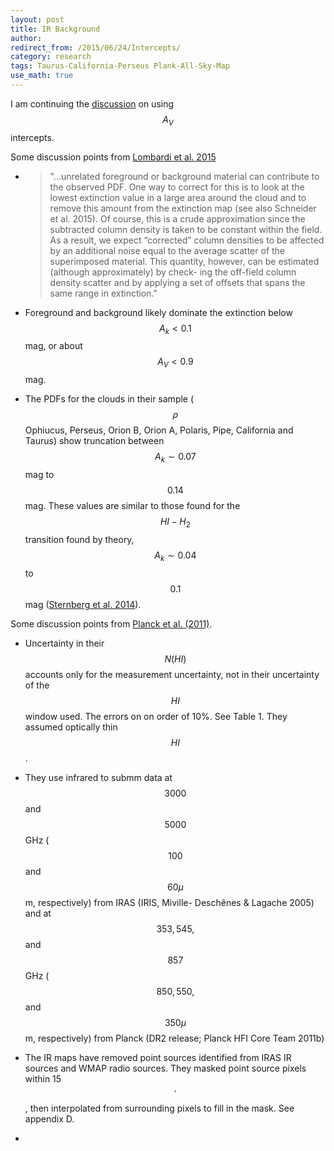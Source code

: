```yaml
---
layout: post
title: IR Background
author:
redirect_from: /2015/06/24/Intercepts/
category: research
tags: Taurus-California-Perseus Plank-All-Sky-Map
use_math: true
---
```


I am continuing the [discussion](/research/2015/05/30/Intercepts/) on using $$A_V$$
intercepts.

Some discussion points from [Lombardi et al.
2015](http://www.aanda.org/10.1051/0004-6361/201525650)

+ >"...unrelated foreground or background material can contribute to the
  observed PDF. One way to correct for this is to look at the lowest extinction
  value in a large area around the cloud and to remove this amount from the
  extinction map (see also Schneider et al. 2015). Of course, this is a crude
  approximation since the subtracted column density is taken to be constant
  within the field. As a result, we expect “corrected” column densities to be
  affected by an additional noise equal to the average scatter of the
  superimposed material. This quantity, however, can be estimated (although
  approximately) by check- ing the off-field column density scatter and by
  applying a set of offsets that spans the same range in extinction."

+ Foreground and background likely dominate the extinction below $$A_k < 0.1$$
  mag, or about $$A_V < 0.9$$ mag. 

+ The PDFs for the clouds in their sample ($$\rho$$ Ophiucus, Perseus, Orion B,
  Orion A, Polaris, Pipe, California and Taurus) show truncation between $$A_k
  \sim 0.07$$ mag to $$0.14$$ mag. These values are similar to those found for
  the $$HI-H_2$$ transition found by theory, $$A_k \sim 0.04$$ to $$0.1$$ mag
  ([Sternberg et al. 2014](http://adsabs.harvard.edu/abs/2014ApJ...790...10S)).

Some discussion points from [Planck et al. (2011)](http://adsabs.harvard.edu/abs/2011A%26A...536A..24P).

+ Uncertainty in their $$N(HI)$$ accounts only for the measurement
  uncertainty, not in their uncertainty of the $$HI$$ window used. The errors
  on on order of 10%. See Table 1. They assumed optically thin $$HI$$.

+ They use infrared to submm data at $$3000$$ and $$5000$$ GHz ($$100$$ and
  $$60 \mu$$m, respectively) from IRAS (IRIS, Miville- Deschênes & Lagache
  2005) and at $$353, 545,$$ and $$857$$GHz ($$850, 550,$$ and $$350 \mu$$m,
  respectively) from Planck (DR2 release; Planck HFI Core Team 2011b)

+ The IR maps have removed point sources identified from IRAS IR sources and
  WMAP radio sources. They masked point source pixels within 15$$^\prime$$,
  then interpolated from surrounding pixels to fill in the mask. See appendix D.

+ 

